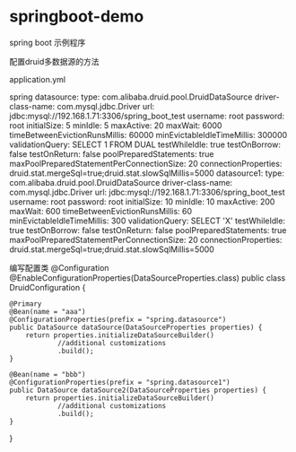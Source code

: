 # springboot-demo
spring boot 示例程序

配置druid多数据源的方法

application.yml

spring
    datasource:
        type: com.alibaba.druid.pool.DruidDataSource
        driver-class-name: com.mysql.jdbc.Driver
        url: jdbc:mysql://192.168.1.71:3306/spring_boot_test
        username: root
        password: root
        initialSize: 5
        minIdle: 5
        maxActive: 20
        maxWait: 6000
        timeBetweenEvictionRunsMillis: 60000
        minEvictableIdleTimeMillis: 300000
        validationQuery: SELECT 1 FROM DUAL
        testWhileIdle: true
        testOnBorrow: false
        testOnReturn: false
        poolPreparedStatements: true
        maxPoolPreparedStatementPerConnectionSize: 20
        connectionProperties: druid.stat.mergeSql=true;druid.stat.slowSqlMillis=5000
        datasource1:
        type: com.alibaba.druid.pool.DruidDataSource
        driver-class-name: com.mysql.jdbc.Driver
        url: jdbc:mysql://192.168.1.71:3306/spring_boot_test
        username: root
        password: root
        initialSize: 10
        minIdle: 10
        maxActive: 200
        maxWait: 600
        timeBetweenEvictionRunsMillis: 60
        minEvictableIdleTimeMillis: 300
        validationQuery: SELECT 'X'
        testWhileIdle: true
        testOnBorrow: false
        testOnReturn: false
        poolPreparedStatements: true
        maxPoolPreparedStatementPerConnectionSize: 20
        connectionProperties: druid.stat.mergeSql=true;druid.stat.slowSqlMillis=5000

编写配置类
@Configuration
@EnableConfigurationProperties(DataSourceProperties.class)
public class DruidConfiguration {

    @Primary
    @Bean(name = "aaa")
    @ConfigurationProperties(prefix = "spring.datasource")
    public DataSource dataSource(DataSourceProperties properties) {
        return properties.initializeDataSourceBuilder()
                //additional customizations
                .build();
    }

    @Bean(name = "bbb")
    @ConfigurationProperties(prefix = "spring.datasource1")
    public DataSource dataSource2(DataSourceProperties properties) {
        return properties.initializeDataSourceBuilder()
                //additional customizations
                .build();
    }
 }
